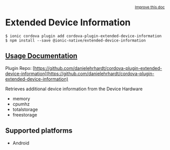 <a style="float:right;font-size:12px;" href="http://github.com/ionic-team/ionic-native/edit/master/src/@ionic-native/plugins/extended-device-information/index.ts#L1">
  Improve this doc
</a>

# Extended Device Information

```
$ ionic cordova plugin add cordova-plugin-extended-device-information
$ npm install --save @ionic-native/extended-device-information
```

## [Usage Documentation](https://ionicframework.com/docs/native/extended-device-information/)

Plugin Repo: [https://github.com/danielehrhardt/cordova-plugin-extended-device-information](https://github.com/danielehrhardt/cordova-plugin-extended-device-information)

Retrieves additional device information from the Device Hardware
 - memory
 - cpumhz
 - totalstorage
 - freestorage

## Supported platforms
- Android



